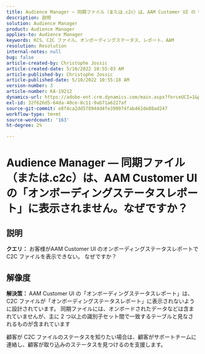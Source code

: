 ```yaml
---
title: Audience Manager — 同期ファイル（または.c2c）は、AAM Customer UI の「オンボーディングステータスレポート」に表示されません。なぜですか？
description: 説明
solution: Audience Manager
product: Audience Manager
applies-to: Audience Manager
keywords: KCS、C2C ファイル、オンボーディングステータス、レポート、AAM
resolution: Resolution
internal-notes: null
bug: false
article-created-by: Christophe Jossic
article-created-date: 5/10/2022 10:55:03 AM
article-published-by: Christophe Jossic
article-published-date: 5/10/2022 10:55:18 AM
version-number: 3
article-number: KA-19212
dynamics-url: https://adobe-ent.crm.dynamics.com/main.aspx?forceUCI=1&pagetype=entityrecord&etn=knowledgearticle&id=988a5ca3-4fd0-ec11-a7b5-00224809c101
exl-id: 32f626d5-64da-40ce-8c11-9ab71a6227af
source-git-commit: e8f4ca2dd578944d4fe399074fab461de88ad247
workflow-type: tm+mt
source-wordcount: '163'
ht-degree: 2%

---
```


# Audience Manager — 同期ファイル（または.c2c）は、AAM Customer UI の「オンボーディングステータスレポート」に表示されません。なぜですか？

## 説明

<b>クエリ：</b> お客様がAAM Customer UI のオンボーディングステータスレポートで C2C ファイルを表示できない。 なぜですか？

## 解像度


<b>解決策： </b>AAM Customer UI の「オンボーディングステータスレポート」は、C2C ファイルが「オンボーディングステータスレポート」に表示されないように設計されています。 同期ファイルには、オンボードされたデータなどは含まれていませんが、主に 2 つ以上の識別子セット間で一致するテーブルと見なされるものが含まれています

顧客が C2C ファイルのステータスを知りたい場合は、顧客がサポートチームに連絡し、顧客が取り込みのステータスを見つけるのを支援します。
